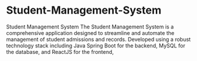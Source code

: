 # Student-Management-System
Student Management System  The Student Management System is a comprehensive application designed to streamline and automate the management of student admissions and records. Developed using a robust technology stack including Java Spring Boot for the backend, MySQL for the database, and ReactJS for the frontend,
